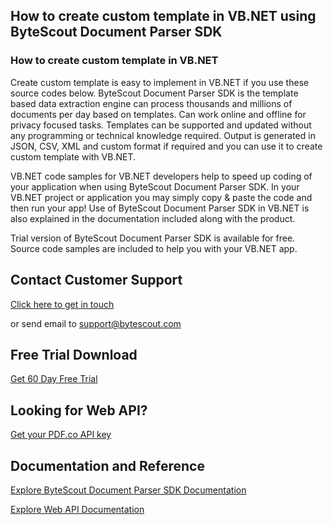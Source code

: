 ## How to create custom template in VB.NET using ByteScout Document Parser SDK

### How to create custom template in VB.NET

Create custom template is easy to implement in VB.NET if you use these source codes below. ByteScout Document Parser SDK is the template based data extraction engine can process thousands and millions of documents per day based on templates. Can work online and offline for privacy focused tasks. Templates can be supported and updated without any programming or technical knowledge required. Output is generated in JSON, CSV, XML and custom format if required and you can use it to create custom template with VB.NET.

VB.NET code samples for VB.NET developers help to speed up coding of your application when using ByteScout Document Parser SDK. In your VB.NET project or application you may simply copy & paste the code and then run your app! Use of ByteScout Document Parser SDK in VB.NET is also explained in the documentation included along with the product.

Trial version of ByteScout Document Parser SDK is available for free. Source code samples are included to help you with your VB.NET app.

## Contact Customer Support

[Click here to get in touch](https://bytescout.zendesk.com/hc/en-us/requests/new?subject=ByteScout%20Document%20Parser%20SDK%20Question)

or send email to [support@bytescout.com](mailto:support@bytescout.com?subject=ByteScout%20Document%20Parser%20SDK%20Question) 

## Free Trial Download

[Get 60 Day Free Trial](https://bytescout.com/download/web-installer?utm_source=github-readme)

## Looking for Web API? 

[Get your PDF.co API key](https://pdf.co/documentation/api?utm_source=github-readme)

## Documentation and Reference

[Explore ByteScout Document Parser SDK Documentation](https://bytescout.com/documentation/index.html?utm_source=github-readme)

[Explore Web API Documentation](https://pdf.co/documentation/api?utm_source=github-readme)
